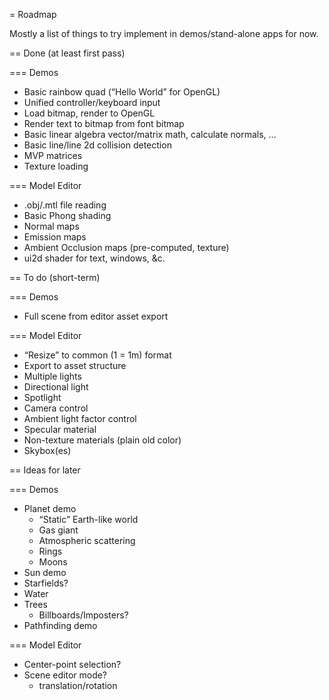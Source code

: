 = Roadmap

Mostly a list of things to try implement in demos/stand-alone apps for now.

== Done (at least first pass)

=== Demos

* Basic rainbow quad (“Hello World” for OpenGL)
* Unified controller/keyboard input
* Load bitmap, render to OpenGL
* Render text to bitmap from font bitmap
* Basic linear algebra vector/matrix math, calculate normals, ...
* Basic line/line 2d collision detection
* MVP matrices
* Texture loading

=== Model Editor

* .obj/.mtl file reading
* Basic Phong shading
* Normal maps
* Emission maps
* Ambient Occlusion maps (pre-computed, texture)
* ui2d shader for text, windows, &c.

== To do (short-term)

=== Demos

* Full scene from editor asset export

=== Model Editor

* “Resize” to common (1 = 1m) format
* Export to asset structure
* Multiple lights
* Directional light
* Spotlight
* Camera control
* Ambient light factor control
* Specular material
* Non-texture materials (plain old color)
* Skybox(es)

== Ideas for later

=== Demos

* Planet demo
    * “Static” Earth-like world
    * Gas giant
    * Atmospheric scattering
    * Rings
    * Moons
* Sun demo
* Starfields?
* Water
* Trees
    * Billboards/Imposters?
* Pathfinding demo


=== Model Editor

* Center-point selection?
* Scene editor mode?
    * translation/rotation
